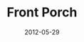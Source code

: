 ---
layout: media
category: media
series: "The Backyard Gospel"
title: "Front Porch"
date: 2012-05-29
description: "Brian Tome examines how to start a conversation about Jesus with your friends—no matter what you believe."
video: "https://s3.amazonaws.com/crossroadsvideomessages/backyardgospel_01.mp4"
video-poster: "https://www.crossroads.net/uploadedfiles/backyardgospel_01_still.jpg"
---